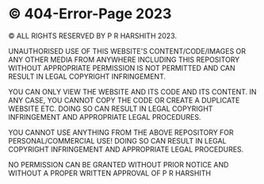 # © 404-Error-Page 2023

© ALL RIGHTS RESERVED BY P R HARSHITH 2023. 

UNAUTHORISED USE OF THIS WEBSITE'S CONTENT/CODE/IMAGES OR ANY OTHER MEDIA FROM ANYWHERE INCLUDING THIS REPOSITORY WITHOUT APPROPRIATE PERMISSION IS NOT PERMITTED
AND CAN RESULT IN LEGAL COPYRIGHT INFRINGEMENT.

YOU CAN ONLY VIEW THE WEBSITE AND ITS CODE AND ITS CONTENT. IN ANY CASE, YOU CANNOT COPY THE CODE OR CREATE A DUPLICATE WEBSITE ETC.
DOING SO CAN RESULT IN LEGAL COPYRIGHT INFRINGEMENT AND APPROPRIATE LEGAL PROCEDURES.

YOU CANNOT USE ANYTHING FROM THE ABOVE REPOSITORY FOR PERSONAL/COMMERCIAL USE! DOING SO CAN RESULT IN LEGAL COPYRIGHT INFRINGEMENT AND APPROPRIATE LEGAL PROCEDURES.


NO PERMISSION CAN BE GRANTED WITHOUT PRIOR NOTICE AND WITHOUT A PROPER WRITTEN APPROVAL OF P R HARSHITH
